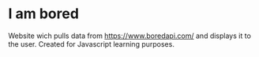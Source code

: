 # I am bored
Website wich pulls data from https://www.boredapi.com/ and displays it to the user.
Created for Javascript learning purposes.
